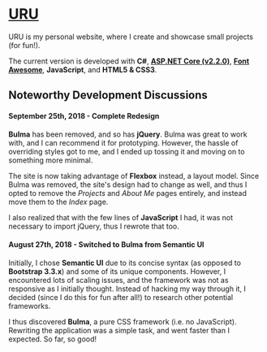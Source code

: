 # [URU](http://uru.no/)

URU is my personal website, where I create and showcase small projects (for fun!).

The current version is developed with **C#**, **[ASP.NET Core (v2.2.0)](https://www.microsoft.com/net)**, **[Font Awesome](https://fontawesome.com/)**, **JavaScript**, and **HTML5 & CSS3**.

## Noteworthy Development Discussions

#### September 25th, 2018 - Complete Redesign

**Bulma** has been removed, and so has **jQuery**. Bulma was great to work with, and I can recommend it for prototyping. However, the hassle of overriding styles got to me, and I ended up tossing it and moving on to something more minimal.

The site is now taking advantage of **Flexbox** instead, a layout model.
Since Bulma was removed, the site's design had to change as well, and thus I opted to remove the *Projects* and *About Me* pages entirely, and instead move them to the *Index* page.

I also realized that with the few lines of **JavaScript** I had, it was not necessary to import jQuery, thus I rewrote that too.

#### August 27th, 2018 - Switched to Bulma from Semantic UI

Initially, I chose **Semantic UI** due to its concise syntax (as opposed to **Bootstrap 3.3.x**) and some of its unique components.
However, I encountered lots of scaling issues, and the framework was not as responsive as I initially thought. Instead of hacking my way through it, I decided (since I do this for fun after all!) to research other potential frameworks.

I thus discovered **Bulma**, a pure CSS framework (i.e. no JavaScript).
Rewriting the application was a simple task, and went faster than I expected. So far, so good!
